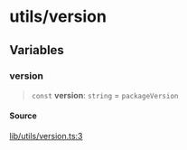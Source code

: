 # utils/version

## Variables

### version

> `const` **version**: `string` = `packageVersion`

#### Source

[lib/utils/version.ts:3](https://github.com/PufferFinance/puffer-sdk/blob/a134afa1195c908a0a133640ac6c1de4a6ca709d/lib/utils/version.ts#L3)
